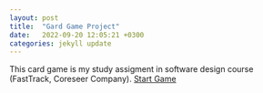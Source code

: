 ```yaml
---
layout: post
title:  "Gard Game Project"
date:   2022-09-20 12:05:21 +0300
categories: jekyll update
---
```


This card game is my study assigment in software design course (FastTrack, Coreseer Company).
[Start Game](https://marttikhamalainen.github.io/web/index.html)

